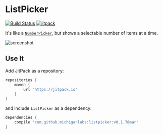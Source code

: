 # ListPicker

[![Build Status](https://travis-ci.org/MichiganLabs/ListPicker.svg)](https://travis-ci.org/MichiganLabs/ListPicker)
[![jitpack](https://img.shields.io/github/tag/michiganlabs/listpicker.svg?label=JitPack)](https://jitpack.io/#michiganlabs/listpicker/)

It's like a [`NumberPicker`][numberpicker], but shows a selectable number of items at a time.

![screenshot](http://i.imgur.com/dCdu0Hw.png)

[numberpicker]: http://developer.android.com/reference/android/widget/NumberPicker.html

## Use It
Add JitPack as a repository:

```groovy
repositories {
    maven {
        url "https://jitpack.io"
    }
}
```

and include `ListPicker` as a dependency:

```groovy
dependencies {
    compile 'com.github.michiganlabs:listpicker:v0.1.7@aar'
}
```
